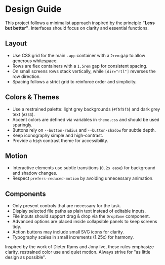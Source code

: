 # Design Guide

This project follows a minimalist approach inspired by the principle **"Less but better"**. Interfaces should focus on clarity and essential functions.

## Layout
- Use CSS grid for the main `.app` container with a `2rem` gap to allow generous whitespace.
- Rows are flex containers with a `1.5rem` gap for consistent spacing.
- On small screens rows stack vertically, while `[dir="rtl"]` reverses the row direction.
- Spacing follows a strict grid to reinforce order and simplicity.

## Colors & Themes
- Use a restrained palette: light grey backgrounds (`#f5f5f5`) and dark grey text (`#333`).
- Accent colors are defined via variables in `theme.css` and should be used sparingly.
- Buttons rely on `--button-radius` and `--button-shadow` for subtle depth.
- Keep iconography simple and high-contrast.
- Provide a `high` contrast theme for accessibility.

## Motion
- Interactive elements use subtle transitions (`0.2s ease`) for background and shadow changes.
- Respect `prefers-reduced-motion` by avoiding unnecessary animation.

## Components
- Only present controls that are necessary for the task.
- Display selected file paths as plain text instead of editable inputs.
- File inputs should support drag & drop via the `DropZone` component.
- Advanced options are placed inside collapsible panels to keep screens tidy.
- Action buttons may include small SVG icons for clarity.
- Typography scales in small increments (1.25x) for harmony.

Inspired by the work of Dieter Rams and Jony Ive, these rules emphasize clarity, restrained color use and quiet motion.
Always strive for "as little design as possible".
